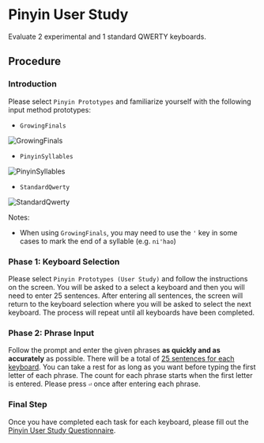 # Pinyin User Study

Evaluate 2 experimental and 1 standard QWERTY keyboards.


## Procedure


### Introduction

Please select `Pinyin Prototypes` and familiarize yourself with the following input method prototypes:

* `GrowingFinals`

![GrowingFinals](https://raw.githubusercontent.com/rednoah/dual-swipe-pinyin/master/screenshots/GrowingFinals.gif "GrowingFinals")

* `PinyinSyllables`

![PinyinSyllables](https://raw.githubusercontent.com/rednoah/dual-swipe-pinyin/master/screenshots/PinyinSyllables.gif "PinyinSyllables")

* `StandardQwerty`

![StandardQwerty](https://raw.githubusercontent.com/rednoah/dual-swipe-pinyin/master/screenshots/StandardQwerty.gif "StandardQwerty")


Notes:

* When using `GrowingFinals`, you may need to use the `'` key in some cases to mark the end of a syllable (e.g. `ni'hao`)


### Phase 1: Keyboard Selection
Please select `Pinyin Prototypes (User Study)` and follow the instructions on the screen. You will be asked to a select a keyboard and then you will need to enter 25 sentences. After entering all sentences, the screen will return to the keyboard selection where you will be asked to select the next keyboard. The process will repeat until all keyboards have been completed.


### Phase 2: Phrase Input
Follow the prompt and enter the given phrases **as quickly and as accurately** as possible. There will be a total of [25 sentences for each keyboard](https://raw.githubusercontent.com/rednoah/dual-swipe-pinyin/master/prompter/pilot-study-phrase-set.txt). You can take a rest for as long as you want before typing the first letter of each phrase. The count for each phrase starts when the first letter is entered. Please press `⏎` once after entering each phrase.


### Final Step
Once you have completed each task for each keyboard, please fill out the [Pinyin User Study Questionnaire](https://docs.google.com/forms/d/e/1FAIpQLSecQErq9kOLsQ9SYqXwya4GDMVdWELj1mDBSikwo0Z0vd5EIw/viewform?usp=sf_link).
